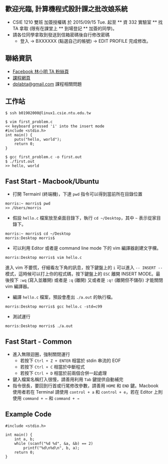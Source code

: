 ## 歡迎光臨, 計算機程式設計課之批改娘系統 ##


* CSIE 1210 雙班 加簽授權碼 於 2015/09/15 Tue. 起至 ** 資 332 實驗室 ** 找 TA 拿取 (限有在課堂上 ** 到場登記 ** 加簽的同學)。
* 請各位同學拿取到發送到信箱密碼後自行修改密碼
	* 登入 -> BXXXXXX (點選自己的帳號) -> EDIT PROFILE 完成修改。

##  聯絡資訊 ##

* [Facebook 林小明 TA 粉絲頁](https://www.facebook.com/ntucsiec2014xiaominglin)
* [課程網頁](https://sites.google.com/site/ntucsiec2015/)
* [dplabta@gmail.com](dplabta@gmail.com) 課程相關問題

## 工作站 ##

```
$ ssh b01902000@linux1.csie.ntu.edu.tw
```

```
$ vim first_problem.c
<< keyboard pressed 'i' into the insert mode
#include <stdio.h>
int main() {
	puts("hello, world");
	return 0;
}
```

```
$ gcc first_problem.c -o first.out
$ ./first.out
>> hello, world
```

## Fast Start - Macbook/Ubuntu ##

* 打開 Termainl (終端機)，下達 `pwd` 指令可以得到當前所在目錄位置
```
morris:~ morris$ pwd
>> /Users/morris
```

* 假設 `hello.c` 檔案放至桌面目錄下，執行 `cd ~/Desktop`，其中 `~` 表示從家目錄下。
```
morris:~ morris$ cd ~/Desktop
morris:Desktop morris$ 
```

* 可以利用 Editor 或者是 command line mode 下的 vim 編譯器創建文字欓。
```
morris:Desktop morris$ vim hello.c
```
進入 vim 不要慌，仔細看左下角的訊息，按下鍵盤上的 `i` 可以進入 `-- INSERT --` 模式，這時候可以打上你的程式碼，按下鍵盤上的 `ESC` 離開 INSERT MODE。最後按下 `:wq` (寫入並離開) 或者是 `:q` (離開) 又或者是 `:q!` (離開但不儲存) 才能關閉 vim 編譯器。

* 編譯 `hello.c` 檔案，預設會產出 `./a.out` 的執行檔。
```
morris:Desktop morris$ gcc hello.c -std=c99
```

* 測試運行
```
morris:Desktop morris$ ./a.out
```

## Fast Start - Common ##

* 進入無限迴圈，強制關閉運行
	* 若按下 `Ctrl + Z + ENTER` 相當於 stdin 串流的 EOF
	* 若按下 `Ctrl + C` 相當於中斷程式
	* 若按下 `Ctrl + D` 相當於前兩個合併一起處理
* 鍵入檔案名稱打入很慢，請善用利用 `Tab` 鍵提供自動補完
* 指令很長，要回到行首或行尾修改參數，請善用 `HOME` 和 `END` 鍵。Macbook 使用者若在 Terminal 請使用 `control + a` 和 `control + e`，若在 Editor 上則使用 `command + ←` 和 `command + →`

## Example Code ##

```
#include <stdio.h>

int main() {
	int a, b;
	while (scanf("%d %d", &a, &b) == 2)
		printf("%d\n%d\n", b, a);
	return 0;
}
```